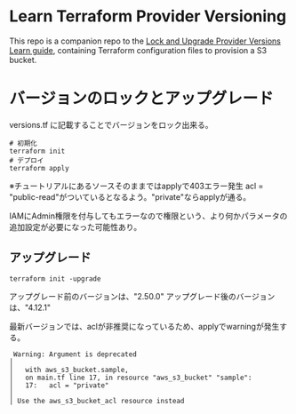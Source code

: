# Learn Terraform Provider Versioning

This repo is a companion repo to the [Lock and Upgrade Provider Versions Learn guide](https://learn.hashicorp.com/tutorials/terraform/provider-versioning), containing Terraform configuration files to provision a S3 bucket.


# バージョンのロックとアップグレード

versions.tf に記載することでバージョンをロック出来る。


```
# 初期化
terraform init
# デプロイ
terraform apply
```

※チュートリアルにあるソースそのままではapplyで403エラー発生
acl    = "public-read"がついているとなるよう。"private"ならapplyが通る。

IAMにAdmin権限を付与してもエラーなので権限という、より何かパラメータの追加設定が必要になった可能性あり。

## アップグレード
```
terraform init -upgrade
```

アップグレード前のバージョンは、"2.50.0"
アップグレード後のバージョンは、"4.12.1"

最新バージョンでは、aclが非推奨になっているため、applyでwarningが発生する。
```
 Warning: Argument is deprecated
│
│   with aws_s3_bucket.sample,
│   on main.tf line 17, in resource "aws_s3_bucket" "sample":
│   17:   acl = "private"
│
│ Use the aws_s3_bucket_acl resource instead
```
